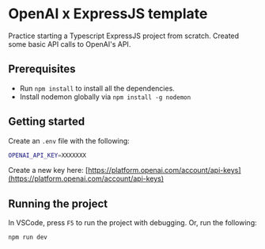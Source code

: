 # OpenAI x ExpressJS template

Practice starting a Typescript ExpressJS project from scratch. Created some basic API calls to OpenAI's API.

## Prerequisites

- Run `npm install` to install all the dependencies.
- Install nodemon globally via `npm install -g nodemon`

## Getting started

Create an `.env` file with the following:

```bash
OPENAI_API_KEY=XXXXXXX
```

Create a new key here: [https://platform.openai.com/account/api-keys](https://platform.openai.com/account/api-keys)

## Running the project

In VSCode, press `F5` to run the project with debugging. Or, run the following:

```bash
npm run dev
```
